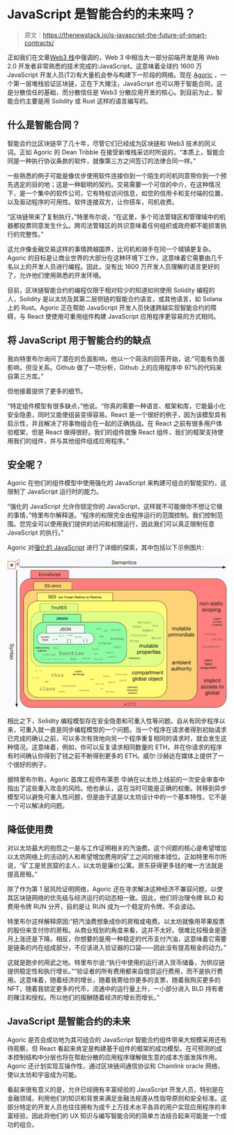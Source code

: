 # JavaScript 是智能合约的未来吗？

> 原文：<https://thenewstack.io/is-javascript-the-future-of-smart-contracts/>

正如我们在文章[Web3 栈](https://thenewstack.io/web3-stack-what-web-2-0-developers-need-to-know/)中强调的，Web 3 中相当大一部分前端开发是用 Web 2.0 开发者非常熟悉的技术完成的:JavaScript。这意味着全球约 1600 万 JavaScript 开发人员(T2)有大量机会参与构建下一阶段的网络。现在 [Agoric](https://agoric.com/) ，一个第一层堆栈验证区块链，正在下大赌注，JavaScript 也可以用于智能合同，这是分散信任的基础，而分散信任是 Web3 分散应用开发的核心。到目前为止，智能合约主要是用 Solidity 或 Rust 这样的语言编写的。

## 什么是智能合同？

智能合约比区块链早了几十年，尽管它们已经成为区块链和 Web3 技术的同义词。正如 Agoric 的 Dean Tribble 在接受新堆栈采访时所说的，“本质上，智能合同是一种执行协议条款的软件，就像第三方之间签订的法律合同一样。”

一些熟悉的例子可能是像优步使用软件连接你到一个陌生的司机同意带你到一个预先选定的目的地；这是一种聪明的契约。交易需要一个可信的中介，在这种情况下，是一个集中的软件公司，它有特权访问信息，如您的信用卡和支付端的位置，以及驱动程序的可用性。软件连接双方，让你搭车，司机收费。

“区块链带来了复制执行，”特里布尔说，“在这里，多个司法管辖区和管理域中的机器都投票同意发生什么。跨司法管辖区的共识意味着任何组织或政府都不能损害执行的完整性。”

这允许像金融交易这样的事情跨越国界，比司机和骑手在同一个城镇更复杂。Agoric 的目标是让商业世界的大部分在这种环境下工作，这意味着它需要由几千名以上的开发人员进行编程。因此，没有比 1600 万开发人员理解的语言更好的了，允许他们使用熟悉的开发环境。

目前，区块链智能合约的编程仅限于相对较少的知道如何使用 Solidity 编程的人，Solidity 是以太坊及其第二层侧链的智能合约语言，或其他语言，如 Solana 上的 Rust。Agoric 正在帮助 JavaScript 开发人员快速跨越实现智能合约的障碍，与 React 使使用可重用组件构建 JavaScript 应用程序更容易的方式相同。

## 将 JavaScript 用于智能合约的缺点

我向特里布尔询问了潜在的负面影响，他以一个简洁的回答开始，说:“可能有负面影响，但没关系。Github 做了一项分析，Github 上的应用程序中 97%的代码来自第三方库。”

但他接着提供了更多的细节。

“特定组件模型有很多缺点，”他说。“你真的需要一种语言、框架和库，它能最小化安全隐患，同时又能使组装变得容易。React 是一个很好的例子，因为该模型具有启示性，并且解决了将事物组合在一起的正确挑战。在 React 之前有很多用户体验框架，但是 React 做得很好。我们的组件就像 React 组件，我们的框架支持使用我们的组件，并与其他组件组成应用程序。”

## 安全呢？

Agoric 在他们的组件模型中使用强化的 JavaScript 来构建可组合的智能契约，这限制了 JavaScript 运行时的能力。

“强化的 JavaScript 允许你锁定你的 JavaScript，这样就不可能做你不想让它做的事情，”特里布尔解释道。“程序的权限完全由程序运行的范围控制。我们控制范围。您完全可以使用我们提供的访问和权限运行，因此我们可以真正限制任意 JavaScript 的执行。”

Agoric 对[强化的 JavaScript](https://agoric.com/documentation/guides/js-programming/hardened-js.html#counter-example) 进行了详细的探索，其中包括以下示例图片:

![hardened JavaScript model](img/d2901a1f4e045b7b94e833fdfced907e.png)

相比之下，Solidity 编程模型存在安全隐患和可重入性等问题。自从有同步程序以来，可重入就一直是同步编程模型的一个问题。当一个程序在请求者得到初始请求已完成的确认之前，可以多次有效地向另一个程序重复相同的请求时，就会发生这种情况。这意味着，例如，你可以反复请求相同数量的 ETH，并在你请求的程序有时间确认你得到了钱之前不断得到更多的 ETH。威尔·沙赫达在媒体上提供了一个很好的例子。

据特里布尔称，Agoric 首席工程师布莱恩·华纳在以太坊上线前的一次安全审查中指出了这些重入攻击的风险。他也承认，这在当时可能是正确的权衡。转移到异步模型可以避免可重入性问题，但是由于这是以太坊设计中的一个基本特性，它不是一个可以解决的问题。

## 降低使用费

对以太坊最大的抱怨之一是与工作证明相关的汽油费。这个问题的核心是希望增加以太坊网络上的活动的人和希望增加费用的矿工之间的根本错位。正如特里布尔所说，“矿工是贫民窟的主人，以太坊是廉价公寓。房东获得更多钱的唯一方法就是提高房租。”

除了作为第 1 层风险证明网络，Agoric 还在寻求解决这种经济不兼容问题，以使其区块链网络的优先级与经济运行的动态相一致。因此，他们将治理令牌 BLD 和费用令牌 RUN 分开，目的是让 RUN 成为一个稳定的令牌，不会波动。

特里布尔这样解释原因:“把汽油费想象成你的房租或电费。以太坊就像用苹果股票的股份来支付你的房租。从商业规划的角度来看，这并不太好。很难比较租金是逐月上涨还是下降。相反，你想要的是用一种稳定的代币支付汽油，这意味着它需要是链条的内在组成部分，不应该进入验证器的口袋——因此没有提高租金的动力。”

这就是跑步的用武之地。特里布尔说:“执行中使用的运行进入货币储备，为供应链提供稳定性和执行增长。”“验证者的所有费用都来自借贷运行费用，而不是执行费用。这意味着，随着经济的增长，随着我寄给你更多的支票，随着我购买更多的 NFT，随着我锁定更多的代币，流通中的运行量上升，一小部分进入 BLD 持有者的赌注和授权。所以他们的报酬随着经济的增长而增长。”

## JavaScript 是智能合约的未来

Agoric 是否会成功地为其可组合的 JavaScript 智能合约组件带来大规模采用还有待观察，但 React 看起来肯定是构建基于组件的框架的成功模型。在可预测的成本控制结构中分层也将在帮助分散的应用程序理解做生意的成本方面发挥作用。Agoric 还计划实现互操作性，通过区块链间通信协议和 Chainlink oracle 网络，使以太坊和宇宙成为可能。

看起来很有意义的是，允许已经拥有丰富经验的 JavaScript 开发人员，特别是在金融领域，利用他们的知识和背景来满足金融法规遵从性指导原则和安全标准。这部分特定的开发人员也往往拥有为成千上万技术水平各异的用户实现应用程序的丰富经验，因此将他们的 UX 知识与编写智能合同的简单方法结合起来可能是一个成功的组合。

<svg xmlns:xlink="http://www.w3.org/1999/xlink" viewBox="0 0 68 31" version="1.1"><title>Group</title> <desc>Created with Sketch.</desc></svg>